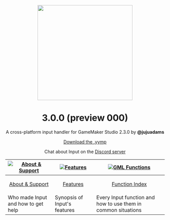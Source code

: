 <p align="center"><img src="https://raw.githubusercontent.com/JujuAdams/input/master/LOGO_small.png" style="display:block; margin:auto; width:300px"></p>
<h1 align="center">3.0.0 (preview 000)</h1>

<p align="center">A cross-platform input handler for GameMaker Studio 2.3.0 by <b>@jujuadams</b></p>

<p align="center"><a href="https://github.com/JujuAdams/input/releases/tag/3.0.0pre000">Download the .yymp</a></p>
<p align="center">Chat about Input on the <a href="https://discord.gg/8krYCqr">Discord server</a></p>

|[![About & Support](https://raw.githubusercontent.com/wiki/JujuAdams/scribble/images/aboutsupport.png)](https://github.com/JujuAdams/input/wiki/About-&-Support)|[![Features](https://raw.githubusercontent.com/wiki/JujuAdams/scribble/images/features.png)](https://github.com/JujuAdams/input/wiki/Features)|[![GML Functions](https://raw.githubusercontent.com/wiki/JujuAdams/scribble/images/functions.png)](https://github.com/JujuAdams/input/wiki/Function-Index)|
|----------------------|----------------------|----------------------|
|<p align="center">[About & Support](https://github.com/JujuAdams/input/wiki/About-&-Support)</p>|<p align="center">[Features](https://github.com/JujuAdams/input/wiki/Features)</p>|<p align="center">[Function Index](https://github.com/JujuAdams/input/wiki/Function-Index)</p>|
|Who made Input and how to get help| Synopsis of Input's features | Every Input function and how to use them in common situations |
